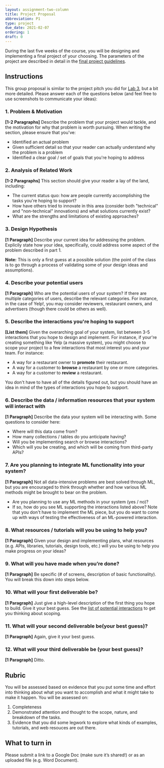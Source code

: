 ```yaml
---
layout: assignment-two-column
title: Project Proposal
abbreviation: P1
type: project
due_date: 2021-02-07
ordering: 1
draft: 0
---
```


<style>
    td:nth-child(2), th:nth-child(2)  {
        min-width: 100px;
    }
</style>

During the last five weeks of the course, you will be designing and implementing a final project of your choosing. The parameters of the project are described in detail in the [final project guidelines](../project-description).


## Instructions
This group proposal is similar to the project pitch you did for [Lab 3](lab03), but a bit more detailed. Please answer each of the questions below (and feel free to use screenshots to communicate your ideas):

### 1. Problem & Motivation
**[1-2 Paragraphs]** Describe the problem that your project would tackle, and the motivation for why that problem is worth pursuing. When writing the section, please ensure that you've:

* Identified an actual problem
* Given sufficient detail so that your reader can actually understand why the problem is a problem
*  Identified a clear goal / set of goals that you're hoping to address

### 2. Analysis of Related Work
**[1-2 Paragraphs]** This section should give your reader a lay of the land, including:

* The current status quo: how are people currently accomplishing the tasks you're hoping to support?
* How have others tried to innovate in this area (consider both "technical" and "non-technical" innovations) and what solutions currently exist?
* What are the strengths and limitations of existing approaches?

### 3. Design Hypothesis
**[1 Paragraph]** Describe your current idea for addressing the problem. Explicily state how your idea, specifically, could address some aspect of the problem described in part 1. 

**Note:** This is only a first guess at a possible solution (the point of the class is to go through a process of validating some of your design ideas and assumptions). 

### 4. Describe your potential users
**[1 Paragraph]** Who are the potential users of your system? If there are multiple categories of users, describe the relevant categories. For instance, in the case of Yelp!, you may consider reviewers, restaurant owners, and advertisers (though there could be others as well).

### 5. Describe the interactions you're hoping to support
**[List them]** Given the overarching goal of your system, list between 3-5 interactions that you hope to design and implement. For instance, if your're creating something like Yelp (a massive system), you might choose to scope your project to a few interactions that most interest you and your team. For instance: 

* A way for a restaurant owner to **promote** their restaurant.
* A way for a customer to **browse** a restaurant by one or more categories.
* A way for a customer to **review** a restaurant.

You don't have to have all of the details figured out, but you should have an idea in mind of the types of interactions you hope to support.

### 6. Describe the data / information resources that your system will interact with
**[1 Paragraph]** Describe the data your system will be interacting with. Some questions to consider here:
* Where will this data come from? 
* How many collections / tables do you anticipate having? 
* Will you be implementing search or browse interactions?
* Which will you be creating, and which will be coming from third-party APIs?

### 7. Are you planning to integrate ML functionality into your system?
**[1 Paragraph]** Not all data-intensive problems are best solved through ML, but you are encouraged to think through whether and how various ML methods might be brought to bear on the problem.

* Are you planning to use any ML methods in your system (yes / no)?
* If so, how do you see ML supporting the interactions listed above? Note that you don't have to implement the ML piece, but you do want to come up with ways of testing the effectiveness of an ML-powered interaction.

### 8. What resources / tutorials will you be using to help you?
**[1 Paragraph]** Given your design and implementing plans, what resources (e.g. APIs, libraries, tutorials, design tools, etc.) will you be using to help you make progress on your ideas?

### 9. What will you have made when you’re done? 
**[1 Paragraph]** Be specific (# of screens, description of basic functionality). You will break this down into steps below.

### 10. What will your first deliverable be?
**[1 Paragraph]** Just give a high-level description of the first thing you hope to build. Give it your best guess. See the [list of potential interactions](../project-components) to get you thinking about scoping.

### 11. What will your second deliverable be(your best guess)?
**[1 Paragraph]** Again, give it your best guess. 

### 12. What will your third deliverable be (your best guess)?
**[1 Paragraph]** Ditto.


## Rubric
You will be assessed based on evidence that you put some time and effort into thinking about what you want to accomplish and what it might take to make it happen. You will be assessed on:

1. Completeness
2. Demonstrated attention and thought to the scope, nature, and breakdown of the tasks.
3. Evidence that you did some legwork to explore what kinds of examples, tutorials, and web resouces are out there.

## What to turn in
Please submit a link to a Google Doc (make sure it’s shared!) or as an uploaded file (e.g. Word Document).